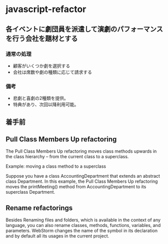 # javascript-refactor

## 各イベントに劇団員を派遣して演劇のパフォーマンスを行う会社を題材とする

### 通常の処理
- 顧客がいくつか劇を選択する
- 会社は席数や劇の種類に応じて請求する

### 備考
- 悲劇と喜劇の2種類を提供。
- 特典があり、次回以降利用可能。

## 着手前

## Pull Class Members Up refactoring﻿
The Pull Class Members Up refactoring moves class methods upwards in the class hierarchy – from the current class to a superclass.

Example: moving a class method to a superclass

Suppose you have a class AccountingDepartment that extends an abstract class Department. In this example, the Pull Class Members Up refactoring moves the printMeeting() method from AccountingDepartment to its superclass Department.

## Rename refactorings

Besides Renaming files and folders, which is available in the context of any language, you can also rename classes, methods, functions, variables, and parameters. WebStorm changes the name of the symbol in its declaration and by default all its usages in the current project.
